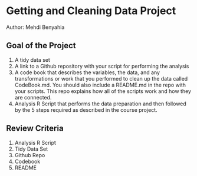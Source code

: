 # Getting and Cleaning Data Project
Author: Mehdi Benyahia <br />


## Goal of the Project
1. A tidy data set 
2. A link to a Github repository with your script for performing the analysis 
3. A code book that describes the variables, the data, and any transformations or work that you performed to clean up the data called CodeBook.md. You should also include a README.md in the repo with your scripts. This repo explains how all of the scripts work and how they are connected.
4. Analysis R Script that performs the data preparation and then followed by the 5 steps required as described in the course project. 

## Review Criteria
1. Analysis R Script
2. Tidy Data Set
3. Github Repo
4. Codebook
5. README 
